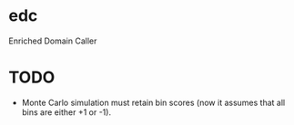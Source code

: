 edc
===

Enriched Domain Caller


TODO
====

* Monte Carlo simulation must retain bin scores (now it assumes that all bins are either +1 or -1).